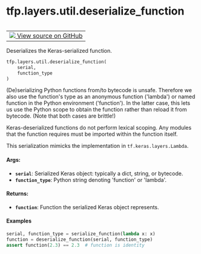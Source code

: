 <div itemscope itemtype="http://developers.google.com/ReferenceObject">
<meta itemprop="name" content="tfp.layers.util.deserialize_function" />
<meta itemprop="path" content="Stable" />
</div>

# tfp.layers.util.deserialize_function


<table class="tfo-notebook-buttons tfo-api" align="left">

<td>
  <a target="_blank" href="https://github.com/tensorflow/probability/blob/master/tensorflow_probability/python/layers/util.py">
    <img src="https://www.tensorflow.org/images/GitHub-Mark-32px.png" />
    View source on GitHub
  </a>
</td></table>



Deserializes the Keras-serialized function.

``` python
tfp.layers.util.deserialize_function(
    serial,
    function_type
)
```



<!-- Placeholder for "Used in" -->

(De)serializing Python functions from/to bytecode is unsafe. Therefore we
also use the function's type as an anonymous function ('lambda') or named
function in the Python environment ('function'). In the latter case, this lets
us use the Python scope to obtain the function rather than reload it from
bytecode. (Note that both cases are brittle!)

Keras-deserialized functions do not perform lexical scoping. Any modules that
the function requires must be imported within the function itself.

This serialization mimicks the implementation in `tf.keras.layers.Lambda`.

#### Args:


* <b>`serial`</b>: Serialized Keras object: typically a dict, string, or bytecode.
* <b>`function_type`</b>: Python string denoting 'function' or 'lambda'.


#### Returns:


* <b>`function`</b>: Function the serialized Keras object represents.

#### Examples

```python
serial, function_type = serialize_function(lambda x: x)
function = deserialize_function(serial, function_type)
assert function(2.3) == 2.3  # function is identity
```
